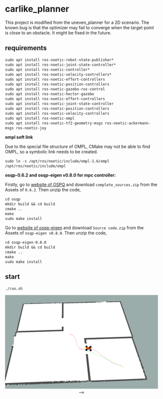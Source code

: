 # carlike_planner

This project is modified from the uneven_planner for a 2D scenario. The known bug is that the optimizer may fail to converge when the target point is close to an obstacle. It might be fixed in the future.

## requirements

```
sudo apt install ros-noetic-robot-state-publisher*
sudo apt install ros-noetic-joint-state-controller*
sudo apt install ros-noetic-controller*
sudo apt install ros-noetic-velocity-controllers*
sudo apt install ros-noetic-effort-controllers
sudo apt install ros-noetic-position-controllers
sudo apt install ros-noetic-gazebo-ros-control
sudo apt install ros-noetic-hector-gazebo
sudo apt install ros-noetic-effort-controllers
sudo apt install ros-noetic-joint-state-controller
sudo apt install ros-noetic-position-controllers
sudo apt install ros-noetic-velocity-controllers
sudo apt install ros-noetic-ompl
sudo apt install ros-noetic-tf2-geometry-msgs ros-noetic-ackermann-msgs ros-noetic-joy 
```

**ompl soft link**

Due to the special file structure of OMPL, CMake may not be able to find OMPL, so a symbolic link needs to be created.

```
sudo ln -s /opt/ros/noetic/include/ompl-1.6/ompl /opt/ros/noetic/include/ompl
```



**osqp-0.6.2 and osqp-eigen v0.8.0 for mpc controller:**

Firstly, go to [website of OSPQ](https://github.com/osqp/osqp/releases) and download `complete_sources.zip` from the Assets of `0.6.2`. Then unzip the code,

```
cd osqp
mkdir build && cd build
cmake ..
make
sudo make install
```

Go to [website of osqp-eigen](https://github.com/robotology/osqp-eigen/releases) and download `Source code.zip` from the Assets of `osqp-eigen v0.8.0`. Then unzip the code,

```
cd osqp-eigen-0.8.0
mkdir build && cd build
cmake ..
make
sudo make install
```

## start

```
./run.sh
```

<p align="center">
  <img src="https://github.com/yzhperseverance/carlike_planner/blob/main/figure.png"
</p> -->
